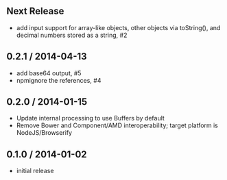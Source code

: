 Next Release
------------
* add input support for array-like objects, other objects via toString(), and decimal numbers stored as a string, #2

0.2.1 / 2014-04-13
------------------
* add base64 output, #5
* npmignore the references, #4


0.2.0 / 2014-01-15
------------------
* Update internal processing to use Buffers by default
* Remove Bower and Component/AMD interoperability; target platform is NodeJS/Browserify

0.1.0 / 2014-01-02
------------------
* initial release
